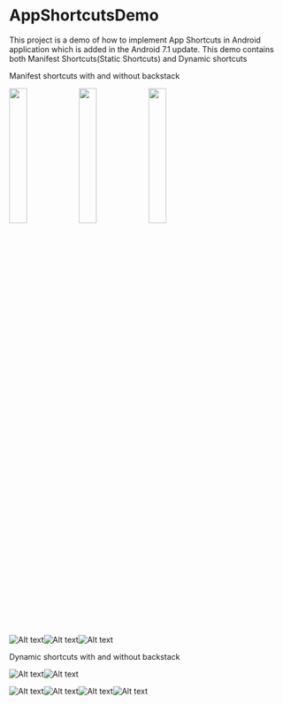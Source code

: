# AppShortcutsDemo
This project is a demo of how to implement App Shortcuts in Android application which is added in the Android 7.1 update. This demo contains both Manifest Shortcuts(Static Shortcuts) and Dynamic shortcuts

Manifest shortcuts with and without backstack

<img src="/images/manifest_sc_newtask.png" width="25%" /><img src="/images/dynamic_sc_newtask.png?" width="25%" /><img src="/images/manifest_sc_pinned.png" width="25%" />

![Alt text](/images/manifest_sc_backstack.png? "")![Alt text](/images/manifest_sc_backstack_completeted.png? "")![Alt text](/images/manifest_sc_backstack_mainscreen.png? "")



Dynamic shortcuts with and without backstack


![Alt text](/images/dynamic_sc_backstack.png? "")![Alt text](/images/dynamic_sc_newtask? "")

![Alt text](/images/dynamic_sc_backstack.png? "")![Alt text](/images/dynamic_sc_backstack_completed.png? "")![Alt text](/images/dynamic_sc_backstack_main.png? "")![Alt text](/images/dynamic_sc_homescreen.png? "")

